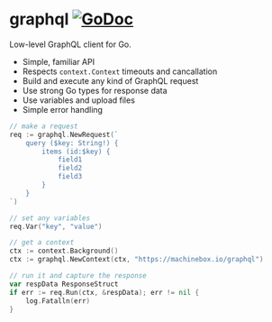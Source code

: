 # graphql [![GoDoc](https://godoc.org/github.com/machinebox/graphql?status.png)](http://godoc.org/github.com/machinebox/graphql)

Low-level GraphQL client for Go.

* Simple, familiar API
* Respects `context.Context` timeouts and cancallation
* Build and execute any kind of GraphQL request
* Use strong Go types for response data
* Use variables and upload files
* Simple error handling

```go
// make a request
req := graphql.NewRequest(`
    query ($key: String!) {
        items (id:$key) {
            field1
            field2
            field3
        }
    }
`)

// set any variables
req.Var("key", "value")

// get a context
ctx := context.Background()
ctx := graphql.NewContext(ctx, "https://machinebox.io/graphql")

// run it and capture the response
var respData ResponseStruct
if err := req.Run(ctx, &respData); err != nil {
    log.Fatalln(err)
}
```
